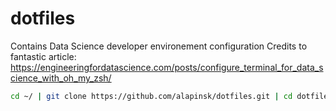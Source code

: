 # dotfiles

Contains Data Science developer environement configuration 
Credits to fantastic article: https://engineeringfordatascience.com/posts/configure_terminal_for_data_science_with_oh_my_zsh/


```sh
cd ~/ | git clone https://github.com/alapinsk/dotfiles.git | cd dotfiles | chmod +x install.sh  | sh -c ./install.sh -y -f  | cd ..
```
